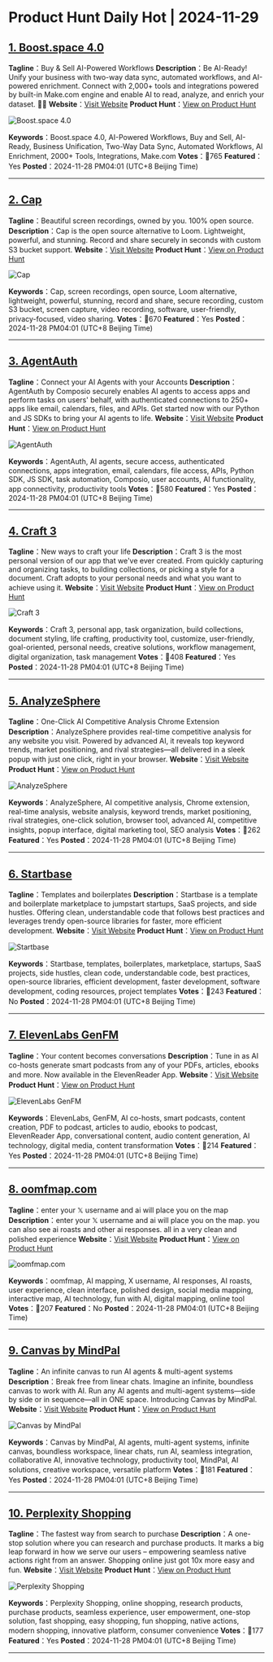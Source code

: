 # Product Hunt Daily Hot | 2024-11-29

## [1. Boost.space 4.0](https://www.producthunt.com/posts/boost-space-4-0?utm_campaign=producthunt-api&utm_medium=api-v2&utm_source=Application%3A+phtrends+%28ID%3A+147529%29)
**Tagline**：Buy & Sell AI-Powered Workflows
**Description**：Be AI-Ready! Unify your business with two-way data sync, automated workflows, and AI-powered enrichment. Connect with 2,000+ tools and integrations powered by built-in Make.com engine and enable AI to read, analyze, and enrich your dataset. 🤖✅
**Website**：[Visit Website](https://www.producthunt.com/r/YCPBKZM7WW3HXZ?utm_campaign=producthunt-api&utm_medium=api-v2&utm_source=Application%3A+phtrends+%28ID%3A+147529%29)
**Product Hunt**：[View on Product Hunt](https://www.producthunt.com/posts/boost-space-4-0?utm_campaign=producthunt-api&utm_medium=api-v2&utm_source=Application%3A+phtrends+%28ID%3A+147529%29)

![Boost.space 4.0](https://ph-files.imgix.net/12d8ed88-9bcb-4d55-8207-a77d9dfc14e1.png?auto=format&fit=crop&frame=1&h=512&w=1024)

**Keywords**：Boost.space 4.0, AI-Powered Workflows, Buy and Sell, AI-Ready, Business Unification, Two-Way Data Sync, Automated Workflows, AI Enrichment, 2000+ Tools, Integrations, Make.com
**Votes**：🔺765
**Featured**：Yes
**Posted**：2024-11-28 PM04:01 (UTC+8 Beijing Time)

---

## [2. Cap](https://www.producthunt.com/posts/cap-4?utm_campaign=producthunt-api&utm_medium=api-v2&utm_source=Application%3A+phtrends+%28ID%3A+147529%29)
**Tagline**：Beautiful screen recordings, owned by you. 100% open source.
**Description**：Cap is the open source alternative to Loom. Lightweight, powerful, and stunning. Record and share securely in seconds with custom S3 bucket support.
**Website**：[Visit Website](https://www.producthunt.com/r/F6YGGQO6K3YFDC?utm_campaign=producthunt-api&utm_medium=api-v2&utm_source=Application%3A+phtrends+%28ID%3A+147529%29)
**Product Hunt**：[View on Product Hunt](https://www.producthunt.com/posts/cap-4?utm_campaign=producthunt-api&utm_medium=api-v2&utm_source=Application%3A+phtrends+%28ID%3A+147529%29)

![Cap](https://ph-files.imgix.net/644a8894-ea7c-472a-bfd1-6b9d49d9fac2.jpeg?auto=format&fit=crop&frame=1&h=512&w=1024)

**Keywords**：Cap, screen recordings, open source, Loom alternative, lightweight, powerful, stunning, record and share, secure recording, custom S3 bucket, screen capture, video recording, software, user-friendly, privacy-focused, video sharing.
**Votes**：🔺670
**Featured**：Yes
**Posted**：2024-11-28 PM04:01 (UTC+8 Beijing Time)

---

## [3. AgentAuth](https://www.producthunt.com/posts/agentauth?utm_campaign=producthunt-api&utm_medium=api-v2&utm_source=Application%3A+phtrends+%28ID%3A+147529%29)
**Tagline**：Connect your AI Agents with your Accounts
**Description**：AgentAuth by Composio securely enables AI agents to access apps and perform tasks on users' behalf, with authenticated connections to 250+ apps like email, calendars, files, and APIs. Get started now with our Python and JS SDKs to bring your AI agents to life.
**Website**：[Visit Website](https://www.producthunt.com/r/CBWYX6OUHOZYGL?utm_campaign=producthunt-api&utm_medium=api-v2&utm_source=Application%3A+phtrends+%28ID%3A+147529%29)
**Product Hunt**：[View on Product Hunt](https://www.producthunt.com/posts/agentauth?utm_campaign=producthunt-api&utm_medium=api-v2&utm_source=Application%3A+phtrends+%28ID%3A+147529%29)

![AgentAuth](https://ph-files.imgix.net/ccf0edbd-10be-4785-abb7-5b144f0998b7.gif?auto=format&fit=crop&frame=1&h=512&w=1024)

**Keywords**：AgentAuth, AI agents, secure access, authenticated connections, apps integration, email, calendars, file access, APIs, Python SDK, JS SDK, task automation, Composio, user accounts, AI functionality, app connectivity, productivity tools
**Votes**：🔺580
**Featured**：Yes
**Posted**：2024-11-28 PM04:01 (UTC+8 Beijing Time)

---

## [4. Craft 3](https://www.producthunt.com/posts/craft-3-1?utm_campaign=producthunt-api&utm_medium=api-v2&utm_source=Application%3A+phtrends+%28ID%3A+147529%29)
**Tagline**：New ways to craft your life
**Description**：Craft 3 is the most personal version of our app that we've ever created. From quickly capturing and organizing tasks, to building collections, or picking a style for a document. Craft adopts to your personal needs and what you want to achieve using it.
**Website**：[Visit Website](https://www.producthunt.com/r/MJZ5G2PA22H6NZ?utm_campaign=producthunt-api&utm_medium=api-v2&utm_source=Application%3A+phtrends+%28ID%3A+147529%29)
**Product Hunt**：[View on Product Hunt](https://www.producthunt.com/posts/craft-3-1?utm_campaign=producthunt-api&utm_medium=api-v2&utm_source=Application%3A+phtrends+%28ID%3A+147529%29)

![Craft 3](https://ph-files.imgix.net/a5d10683-1a3a-469b-97bd-ffbf42e4dff0.jpeg?auto=format&fit=crop&frame=1&h=512&w=1024)

**Keywords**：Craft 3, personal app, task organization, build collections, document styling, life crafting, productivity tool, customize, user-friendly, goal-oriented, personal needs, creative solutions, workflow management, digital organization, task management
**Votes**：🔺408
**Featured**：Yes
**Posted**：2024-11-28 PM04:01 (UTC+8 Beijing Time)

---

## [5. AnalyzeSphere](https://www.producthunt.com/posts/analyzesphere?utm_campaign=producthunt-api&utm_medium=api-v2&utm_source=Application%3A+phtrends+%28ID%3A+147529%29)
**Tagline**：One-Click AI Competitive Analysis Chrome Extension
**Description**：AnalyzeSphere provides real-time competitive analysis for any website you visit. Powered by advanced AI, it reveals top keyword trends, market positioning, and rival strategies—all delivered in a sleek popup with just one click, right in your browser.
**Website**：[Visit Website](https://www.producthunt.com/r/LOIMLG5IYTJU5H?utm_campaign=producthunt-api&utm_medium=api-v2&utm_source=Application%3A+phtrends+%28ID%3A+147529%29)
**Product Hunt**：[View on Product Hunt](https://www.producthunt.com/posts/analyzesphere?utm_campaign=producthunt-api&utm_medium=api-v2&utm_source=Application%3A+phtrends+%28ID%3A+147529%29)

![AnalyzeSphere](https://ph-files.imgix.net/858875fe-8feb-4919-8d7b-bf1d0f8d150e.png?auto=format&fit=crop&frame=1&h=512&w=1024)

**Keywords**：AnalyzeSphere, AI competitive analysis, Chrome extension, real-time analysis, website analysis, keyword trends, market positioning, rival strategies, one-click solution, browser tool, advanced AI, competitive insights, popup interface, digital marketing tool, SEO analysis
**Votes**：🔺262
**Featured**：Yes
**Posted**：2024-11-28 PM04:01 (UTC+8 Beijing Time)

---

## [6. Startbase](https://www.producthunt.com/posts/startbase?utm_campaign=producthunt-api&utm_medium=api-v2&utm_source=Application%3A+phtrends+%28ID%3A+147529%29)
**Tagline**：Templates and boilerplates 
**Description**：Startbase is a template and boilerplate marketplace to jumpstart startups, SaaS projects, and side hustles. Offering clean, understandable code that follows best practices and leverages trendy open-source libraries for faster, more efficient development.
**Website**：[Visit Website](https://www.producthunt.com/r/EMY37LOKNYFYOV?utm_campaign=producthunt-api&utm_medium=api-v2&utm_source=Application%3A+phtrends+%28ID%3A+147529%29)
**Product Hunt**：[View on Product Hunt](https://www.producthunt.com/posts/startbase?utm_campaign=producthunt-api&utm_medium=api-v2&utm_source=Application%3A+phtrends+%28ID%3A+147529%29)

![Startbase](https://ph-files.imgix.net/ebce16d5-6c88-40bf-ac93-f31af054049f.png?auto=format&fit=crop&frame=1&h=512&w=1024)

**Keywords**：Startbase, templates, boilerplates, marketplace, startups, SaaS projects, side hustles, clean code, understandable code, best practices, open-source libraries, efficient development, faster development, software development, coding resources, project templates
**Votes**：🔺243
**Featured**：No
**Posted**：2024-11-28 PM04:01 (UTC+8 Beijing Time)

---

## [7. ElevenLabs GenFM](https://www.producthunt.com/posts/elevenlabs-genfm?utm_campaign=producthunt-api&utm_medium=api-v2&utm_source=Application%3A+phtrends+%28ID%3A+147529%29)
**Tagline**：Your content becomes conversations
**Description**：Tune in as AI co-hosts generate smart podcasts from any of your PDFs, articles, ebooks and more. Now available in the ElevenReader App.
**Website**：[Visit Website](https://www.producthunt.com/r/DAW2S245PWJP6O?utm_campaign=producthunt-api&utm_medium=api-v2&utm_source=Application%3A+phtrends+%28ID%3A+147529%29)
**Product Hunt**：[View on Product Hunt](https://www.producthunt.com/posts/elevenlabs-genfm?utm_campaign=producthunt-api&utm_medium=api-v2&utm_source=Application%3A+phtrends+%28ID%3A+147529%29)

![ElevenLabs GenFM](https://ph-files.imgix.net/5c4593ef-b7cf-41a3-9b47-3092b1989470.webp?auto=format&fit=crop&frame=1&h=512&w=1024)

**Keywords**：ElevenLabs, GenFM, AI co-hosts, smart podcasts, content creation, PDF to podcast, articles to audio, ebooks to podcast, ElevenReader App, conversational content, audio content generation, AI technology, digital media, content transformation
**Votes**：🔺214
**Featured**：Yes
**Posted**：2024-11-28 PM04:01 (UTC+8 Beijing Time)

---

## [8. oomfmap.com](https://www.producthunt.com/posts/oomfmap-com?utm_campaign=producthunt-api&utm_medium=api-v2&utm_source=Application%3A+phtrends+%28ID%3A+147529%29)
**Tagline**：enter your 𝕏 username and ai will place you on the map
**Description**：enter your 𝕏 username and ai will place you on the map. you can also see ai roasts and other ai responses. all in a very clean and polished experience
**Website**：[Visit Website](https://www.producthunt.com/r/MEXFWOHH7LSA2K?utm_campaign=producthunt-api&utm_medium=api-v2&utm_source=Application%3A+phtrends+%28ID%3A+147529%29)
**Product Hunt**：[View on Product Hunt](https://www.producthunt.com/posts/oomfmap-com?utm_campaign=producthunt-api&utm_medium=api-v2&utm_source=Application%3A+phtrends+%28ID%3A+147529%29)

![oomfmap.com](https://ph-files.imgix.net/9a98bfd5-3f06-4340-9f5c-7392ebdc2ad7.jpeg?auto=format&fit=crop&frame=1&h=512&w=1024)

**Keywords**：oomfmap, AI mapping, X username, AI responses, AI roasts, user experience, clean interface, polished design, social media mapping, interactive map, AI technology, fun with AI, digital mapping, online tool
**Votes**：🔺207
**Featured**：No
**Posted**：2024-11-28 PM04:01 (UTC+8 Beijing Time)

---

## [9. Canvas by MindPal](https://www.producthunt.com/posts/canvas-by-mindpal?utm_campaign=producthunt-api&utm_medium=api-v2&utm_source=Application%3A+phtrends+%28ID%3A+147529%29)
**Tagline**：An infinite canvas to run AI agents & multi-agent systems
**Description**：Break free from linear chats. Imagine an infinite, boundless canvas to work with AI. Run any AI agents and multi-agent systems—side by side or in sequence—all in ONE space. Introducing Canvas by MindPal.
**Website**：[Visit Website](https://www.producthunt.com/r/CV4VX6L5GTTQTO?utm_campaign=producthunt-api&utm_medium=api-v2&utm_source=Application%3A+phtrends+%28ID%3A+147529%29)
**Product Hunt**：[View on Product Hunt](https://www.producthunt.com/posts/canvas-by-mindpal?utm_campaign=producthunt-api&utm_medium=api-v2&utm_source=Application%3A+phtrends+%28ID%3A+147529%29)

![Canvas by MindPal](https://ph-files.imgix.net/78276ea7-f69b-490d-a052-59b1859c4515.png?auto=format&fit=crop&frame=1&h=512&w=1024)

**Keywords**：Canvas by MindPal, AI agents, multi-agent systems, infinite canvas, boundless workspace, linear chats, run AI, seamless integration, collaborative AI, innovative technology, productivity tool, MindPal, AI solutions, creative workspace, versatile platform
**Votes**：🔺181
**Featured**：Yes
**Posted**：2024-11-28 PM04:01 (UTC+8 Beijing Time)

---

## [10. Perplexity Shopping](https://www.producthunt.com/posts/perplexity-shopping?utm_campaign=producthunt-api&utm_medium=api-v2&utm_source=Application%3A+phtrends+%28ID%3A+147529%29)
**Tagline**：The fastest way from search to purchase
**Description**：A one-stop solution where you can research and purchase products. It marks a big leap forward in how we serve our users – empowering seamless native actions right from an answer. Shopping online just got 10x more easy and fun.
**Website**：[Visit Website](https://www.producthunt.com/r/MEVML46Q2AJMOU?utm_campaign=producthunt-api&utm_medium=api-v2&utm_source=Application%3A+phtrends+%28ID%3A+147529%29)
**Product Hunt**：[View on Product Hunt](https://www.producthunt.com/posts/perplexity-shopping?utm_campaign=producthunt-api&utm_medium=api-v2&utm_source=Application%3A+phtrends+%28ID%3A+147529%29)

![Perplexity Shopping](https://ph-files.imgix.net/0a7f29f6-3d6d-47d0-946a-0aae318848e1.png?auto=format&fit=crop&frame=1&h=512&w=1024)

**Keywords**：Perplexity Shopping, online shopping, research products, purchase products, seamless experience, user empowerment, one-stop solution, fast shopping, easy shopping, fun shopping, native actions, modern shopping, innovative platform, consumer convenience
**Votes**：🔺177
**Featured**：Yes
**Posted**：2024-11-28 PM04:01 (UTC+8 Beijing Time)

---

